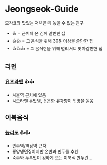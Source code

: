 # Jeongseok-Guide
모각코와 맛있는 저녁은 떼 놓을 수 없는 친구

* 👍 = 근처에 온 김에 갈만한 집
* 👍👍 = 그 음식을 위해 30분 이상을 쓸만한 집
* 👍👍👍 = 그 음식만을 위해 멀리서도 찾아갈만한 집

## 라멘
### [유즈라멘](https://store.naver.com/restaurants/detail?entry=plt&id=1539185460) 👍👍
* 서울역 근처에 있음
* 시오라멘 존맛탱, 은은한 유자향이 입맛을 돋움

## 이북음식
### [능라도](https://neungrado.modoo.at/) 👍👍
* 언주역/역삼역 근처
* 평양냉면집이지만 온반과 만두를 추천
* 숙주와 두부맛이 강하게 오는 이북식 만두란...

